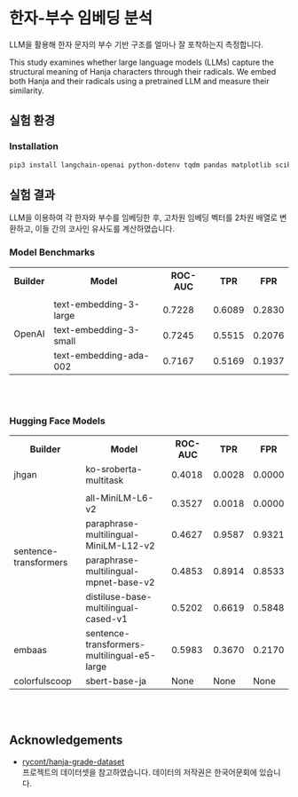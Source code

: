 # 한자-부수 임베딩 분석

LLM을 활용해 한자 문자의 부수 기반 구조를 얼마나 잘 포착하는지 측정합니다.

This study examines whether large language models (LLMs) capture the structural meaning of Hanja characters through their radicals. We embed both Hanja and their radicals using a pretrained LLM and measure their similarity. 


## 실험 환경

### Installation

```bash
pip3 install langchain-openai python-dotenv tqdm pandas matplotlib scikit-learn seaborn umap-learn
```

## 실험 결과

LLM을 이용하여 각 한자와 부수를 임베딩한 후, 고차원 임베딩 벡터를 2차원 배열로 변환하고, 이들 간의 코사인 유사도를 계산하였습니다.

### Model Benchmarks

<table>
  <tr>
    <th>Builder</th>
    <th>Model</th>
    <th>ROC-AUC</th>
    <th>TPR</th>
    <th>FPR</th>
  </tr>
  <tr>
    <td rowspan="4">OpenAI<td>
  </tr>
  <tr>
    <td>text-embedding-3-large</td>
    <td>0.7228</td>
    <td>0.6089</td>
    <td>0.2830</td>
  </tr>
  <tr>
    <td>text-embedding-3-small</td>
    <td>0.7245</td>
    <td>0.5515</td>
    <td>0.2076</td>
  </tr>
  <tr>
    <td>text-embedding-ada-002</td>
    <td>0.7167</td>
    <td>0.5169</td>
    <td>0.1937</td>
  </tr>
</table>


</br></br>


### Hugging Face Models

<table>
  <tr>
    <th>Builder</th>
    <th>Model</th>
    <th>ROC-AUC</th>
    <th>TPR</th>
    <th>FPR</th>
  </tr>
  <tr>
    <td>jhgan</td>
    <td>ko-sroberta-multitask</td>
    <td>0.4018</td>
    <td>0.0028</td>
    <td>0.0000</td>
  </tr>
  <tr>
    <td rowspan="5">sentence-transformers<td>
  </tr>
  <tr>
    <td>all-MiniLM-L6-v2</td>
    <td>0.3527</td>
    <td>0.0018</td>
    <td>0.0000</td>
  </tr>
  <tr>
    <td>paraphrase-multilingual-MiniLM-L12-v2</td>
    <td>0.4627</td>
    <td>0.9587</td>
    <td>0.9321</td>
  </tr>
  <tr>
    <td>paraphrase-multilingual-mpnet-base-v2</td>
    <td>0.4853</td>
    <td>0.8914</td>
    <td>0.8533</td>
  </tr>
  <tr>
    <td>distiluse-base-multilingual-cased-v1</td>
    <td>0.5202</td>
    <td>0.6619</td>
    <td>0.5848</td>
  </tr>
  <tr>
    <td>embaas</td>
    <td>sentence-transformers-multilingual-e5-large</td>
    <td>0.5983</td>
    <td>0.3670</td>
    <td>0.2170</td>
  </tr>
  <tr>
    <td>colorfulscoop</td>
    <td>sbert-base-ja</td>
    <td>None</td>
    <td>None</td>
    <td>None</td>
  </tr>
</table>

</br></br>

## Acknowledgements

- [rycont/hanja-grade-dataset](https://github.com/rycont/hanja-grade-dataset)  
  프로젝트의 데이터셋을 참고하였습니다. 데이터의 저작권은 한국어문회에 있습니다.
